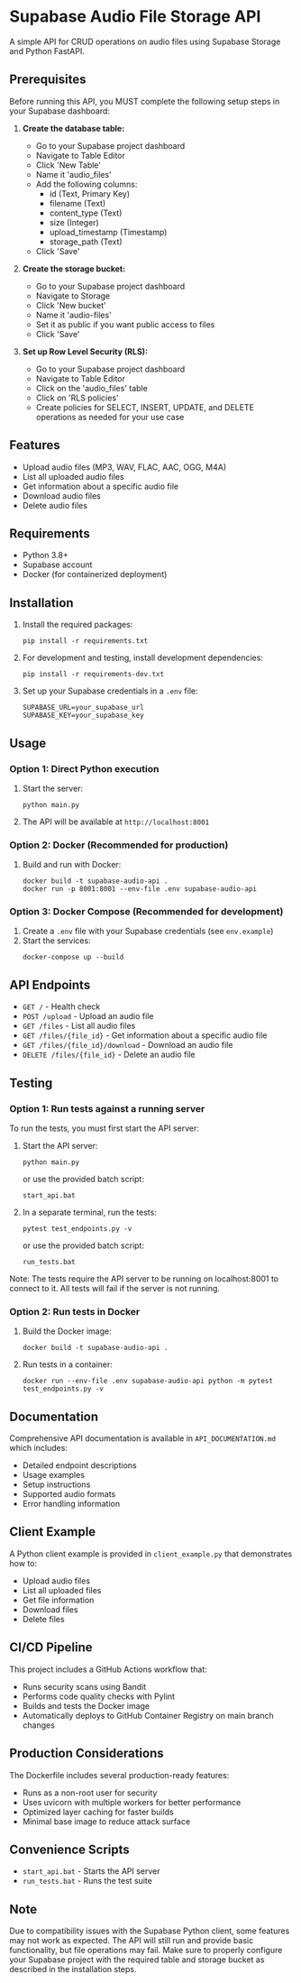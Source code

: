 # Supabase Audio File Storage API

A simple API for CRUD operations on audio files using Supabase Storage and Python FastAPI.

## Prerequisites

Before running this API, you MUST complete the following setup steps in your Supabase dashboard:

1. **Create the database table:**
   - Go to your Supabase project dashboard
   - Navigate to Table Editor
   - Click 'New Table'
   - Name it 'audio_files'
   - Add the following columns:
     - id (Text, Primary Key)
     - filename (Text)
     - content_type (Text)
     - size (Integer)
     - upload_timestamp (Timestamp)
     - storage_path (Text)
   - Click 'Save'

2. **Create the storage bucket:**
   - Go to your Supabase project dashboard
   - Navigate to Storage
   - Click 'New bucket'
   - Name it 'audio-files'
   - Set it as public if you want public access to files
   - Click 'Save'

3. **Set up Row Level Security (RLS):**
   - Go to your Supabase project dashboard
   - Navigate to Table Editor
   - Click on the 'audio_files' table
   - Click on 'RLS policies'
   - Create policies for SELECT, INSERT, UPDATE, and DELETE operations as needed for your use case

## Features

- Upload audio files (MP3, WAV, FLAC, AAC, OGG, M4A)
- List all uploaded audio files
- Get information about a specific audio file
- Download audio files
- Delete audio files

## Requirements

- Python 3.8+
- Supabase account
- Docker (for containerized deployment)

## Installation

1. Install the required packages:
   ```
   pip install -r requirements.txt
   ```

2. For development and testing, install development dependencies:
   ```
   pip install -r requirements-dev.txt
   ```

3. Set up your Supabase credentials in a `.env` file:
   ```
   SUPABASE_URL=your_supabase_url
   SUPABASE_KEY=your_supabase_key
   ```

## Usage

### Option 1: Direct Python execution
1. Start the server:
   ```
   python main.py
   ```

2. The API will be available at `http://localhost:8001`

### Option 2: Docker (Recommended for production)
1. Build and run with Docker:
   ```
   docker build -t supabase-audio-api .
   docker run -p 8001:8001 --env-file .env supabase-audio-api
   ```

### Option 3: Docker Compose (Recommended for development)
1. Create a `.env` file with your Supabase credentials (see `env.example`)
2. Start the services:
   ```
   docker-compose up --build
   ```

## API Endpoints

- `GET /` - Health check
- `POST /upload` - Upload an audio file
- `GET /files` - List all audio files
- `GET /files/{file_id}` - Get information about a specific audio file
- `GET /files/{file_id}/download` - Download an audio file
- `DELETE /files/{file_id}` - Delete an audio file

## Testing

### Option 1: Run tests against a running server
To run the tests, you must first start the API server:

1. Start the API server:
   ```
   python main.py
   ```
   or use the provided batch script:
   ```
   start_api.bat
   ```

2. In a separate terminal, run the tests:
   ```
   pytest test_endpoints.py -v
   ```
   or use the provided batch script:
   ```
   run_tests.bat
   ```

Note: The tests require the API server to be running on localhost:8001 to connect to it. All tests will fail if the server is not running.

### Option 2: Run tests in Docker
1. Build the Docker image:
   ```
   docker build -t supabase-audio-api .
   ```

2. Run tests in a container:
   ```
   docker run --env-file .env supabase-audio-api python -m pytest test_endpoints.py -v
   ```

## Documentation

Comprehensive API documentation is available in `API_DOCUMENTATION.md` which includes:
- Detailed endpoint descriptions
- Usage examples
- Setup instructions
- Supported audio formats
- Error handling information

## Client Example

A Python client example is provided in `client_example.py` that demonstrates how to:
- Upload audio files
- List all uploaded files
- Get file information
- Download files
- Delete files

## CI/CD Pipeline

This project includes a GitHub Actions workflow that:
- Runs security scans using Bandit
- Performs code quality checks with Pylint
- Builds and tests the Docker image
- Automatically deploys to GitHub Container Registry on main branch changes

## Production Considerations

The Dockerfile includes several production-ready features:
- Runs as a non-root user for security
- Uses uvicorn with multiple workers for better performance
- Optimized layer caching for faster builds
- Minimal base image to reduce attack surface

## Convenience Scripts

- `start_api.bat` - Starts the API server
- `run_tests.bat` - Runs the test suite

## Note

Due to compatibility issues with the Supabase Python client, some features may not work as expected. The API will still run and provide basic functionality, but file operations may fail. Make sure to properly configure your Supabase project with the required table and storage bucket as described in the installation steps.
